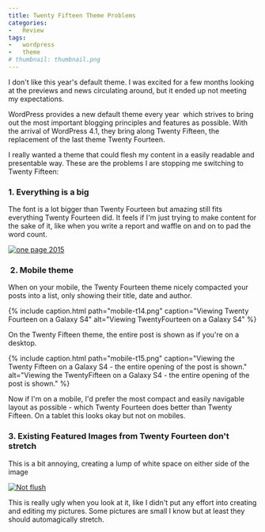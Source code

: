 ```yaml
---
title: Twenty Fifteen Theme Problems
categories:
-   Review
tags:
-   wordpress
-   theme
# thumbnail: thumbnail.png
---
```


I don't like this year's default theme. I was excited for a few months looking at the previews and news circulating around, but it ended up not meeting my expectations.

<!-- more -->

WordPress provides a new default theme every year  which strives to bring out the most important blogging principles and features as possible. With the arrival of WordPress 4.1, they bring along Twenty Fifteen, the replacement of the last theme Twenty Fourteen.

I really wanted a theme that could flesh my content in a easily readable and presentable way. These are the problems I are stopping me switching to Twenty Fifteen:

### 1. Everything is a big

The font is a lot bigger than Twenty Fourteen but amazing still fits everything Twenty Fourteen did. It feels if I'm just trying to make content for the sake of it, like when you write a report and waffle on and on to pad the word count.

[![one page 2015]({{page.images}}one-page-2015.png)]({{page.images}}one-page-2015.png)

###  2. Mobile theme

When on your mobile, the Twenty Fourteen theme nicely compacted your posts into a list, only showing their title, date and author.

{% include caption.html path="mobile-t14.png" caption="Viewing Twenty Fourteen on a Galaxy S4" alt="Viewing TwentyFourteen on a Galaxy S4" %}

On the Twenty Fifteen theme, the entire post is shown as if you're on a desktop.

{% include caption.html path="mobile-t15.png" caption="Viewing the Twenty Fifteen on a Galaxy S4 - the entire opening of the post is shown." alt="Viewing the TwentyFifteen on a Galaxy S4 - the entire opening of the post is shown." %}

Now if I'm on a mobile, I'd prefer the most compact and easily navigable layout as possible - which Twenty Fourteen does better than Twenty Fifteen. On a tablet this looks okay but not on mobiles.

### 3. Existing Featured Images from Twenty Fourteen don't stretch

This is a bit annoying, creating a lump of white space on either side of the image

[![Not flush]({{page.images}}not-flush1.png)]({{page.images}}not-flush1.png)

This is really ugly when you look at it, like I didn't put any effort into creating and editing my pictures. Some pictures are small I know but at least they should automagically stretch.
